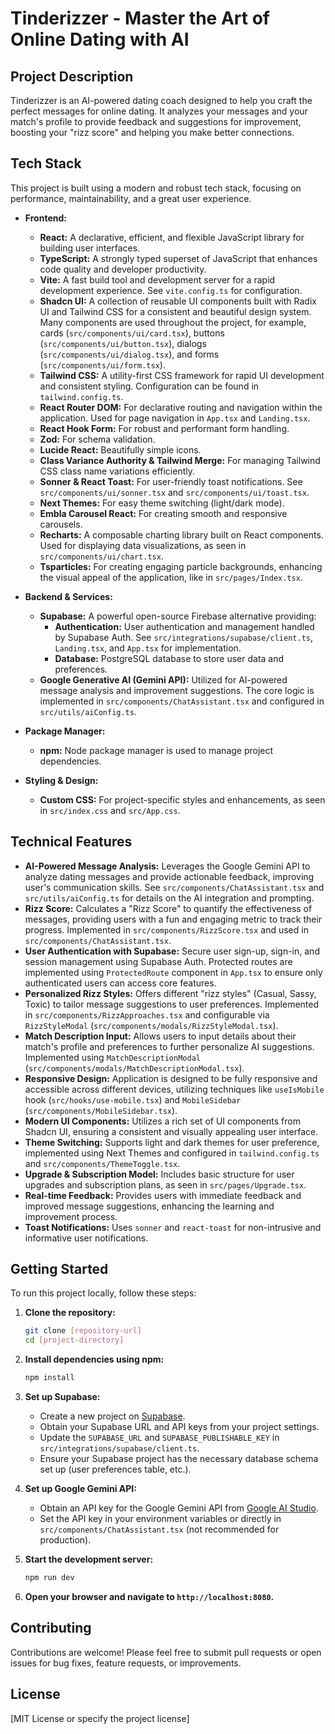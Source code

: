 # Tinderizzer - Master the Art of Online Dating with AI

## Project Description

Tinderizzer is an AI-powered dating coach designed to help you craft the perfect messages for online dating.  It analyzes your messages and your match's profile to provide feedback and suggestions for improvement, boosting your "rizz score" and helping you make better connections.

## Tech Stack

This project is built using a modern and robust tech stack, focusing on performance, maintainability, and a great user experience.

*   **Frontend:**
    *   **React:**  A declarative, efficient, and flexible JavaScript library for building user interfaces.
    *   **TypeScript:**  A strongly typed superset of JavaScript that enhances code quality and developer productivity.
    *   **Vite:**  A fast build tool and development server for a rapid development experience. See `vite.config.ts` for configuration.
    *   **Shadcn UI:**  A collection of reusable UI components built with Radix UI and Tailwind CSS for a consistent and beautiful design system.  Many components are used throughout the project, for example, cards (`src/components/ui/card.tsx`), buttons (`src/components/ui/button.tsx`), dialogs (`src/components/ui/dialog.tsx`), and forms (`src/components/ui/form.tsx`).
    *   **Tailwind CSS:**  A utility-first CSS framework for rapid UI development and consistent styling. Configuration can be found in `tailwind.config.ts`.
    *   **React Router DOM:**  For declarative routing and navigation within the application.  Used for page navigation in `App.tsx` and `Landing.tsx`.
    *   **React Hook Form:**  For robust and performant form handling.
    *   **Zod:** For schema validation.
    *   **Lucide React:** Beautifully simple icons.
    *   **Class Variance Authority & Tailwind Merge:** For managing Tailwind CSS class name variations efficiently.
    *   **Sonner & React Toast:** For user-friendly toast notifications. See `src/components/ui/sonner.tsx` and `src/components/ui/toast.tsx`.
    *   **Next Themes:** For easy theme switching (light/dark mode).
    *   **Embla Carousel React:**  For creating smooth and responsive carousels.
    *   **Recharts:**  A composable charting library built on React components. Used for displaying data visualizations, as seen in `src/components/ui/chart.tsx`.
    *   **Tsparticles:** For creating engaging particle backgrounds, enhancing the visual appeal of the application, like in `src/pages/Index.tsx`.

*   **Backend & Services:**
    *   **Supabase:**  A powerful open-source Firebase alternative providing:
        *   **Authentication:**  User authentication and management handled by Supabase Auth. See `src/integrations/supabase/client.ts`, `Landing.tsx`, and `App.tsx` for implementation.
        *   **Database:**  PostgreSQL database to store user data and preferences.
    *   **Google Generative AI (Gemini API):**  Utilized for AI-powered message analysis and improvement suggestions.  The core logic is implemented in `src/components/ChatAssistant.tsx` and configured in `src/utils/aiConfig.ts`.

*   **Package Manager:**
    *   **npm:**  Node package manager is used to manage project dependencies.

*   **Styling & Design:**
    *   **Custom CSS:**  For project-specific styles and enhancements, as seen in `src/index.css` and `src/App.css`.

## Technical Features

*   **AI-Powered Message Analysis:**  Leverages the Google Gemini API to analyze dating messages and provide actionable feedback, improving user's communication skills.  See `src/components/ChatAssistant.tsx` and `src/utils/aiConfig.ts` for details on the AI integration and prompting.
*   **Rizz Score:**  Calculates a "Rizz Score" to quantify the effectiveness of messages, providing users with a fun and engaging metric to track their progress. Implemented in `src/components/RizzScore.tsx` and used in `src/components/ChatAssistant.tsx`.
*   **User Authentication with Supabase:** Secure user sign-up, sign-in, and session management using Supabase Auth. Protected routes are implemented using `ProtectedRoute` component in `App.tsx` to ensure only authenticated users can access core features.
*   **Personalized Rizz Styles:** Offers different "rizz styles" (Casual, Sassy, Toxic) to tailor message suggestions to user preferences.  Implemented in `src/components/RizzApproaches.tsx` and configurable via `RizzStyleModal` (`src/components/modals/RizzStyleModal.tsx`).
*   **Match Description Input:** Allows users to input details about their match's profile and preferences to further personalize AI suggestions.  Implemented using `MatchDescriptionModal` (`src/components/modals/MatchDescriptionModal.tsx`).
*   **Responsive Design:**  Application is designed to be fully responsive and accessible across different devices, utilizing techniques like `useIsMobile` hook (`src/hooks/use-mobile.tsx`) and `MobileSidebar` (`src/components/MobileSidebar.tsx`).
*   **Modern UI Components:**  Utilizes a rich set of UI components from Shadcn UI, ensuring a consistent and visually appealing user interface.
*   **Theme Switching:**  Supports light and dark themes for user preference, implemented using Next Themes and configured in `tailwind.config.ts` and `src/components/ThemeToggle.tsx`.
*   **Upgrade & Subscription Model:**  Includes basic structure for user upgrades and subscription plans, as seen in `src/pages/Upgrade.tsx`.
*   **Real-time Feedback:** Provides users with immediate feedback and improved message suggestions, enhancing the learning and improvement process.
*   **Toast Notifications:**  Uses `sonner` and `react-toast` for non-intrusive and informative user notifications.

## Getting Started

To run this project locally, follow these steps:

1.  **Clone the repository:**
    ```bash
    git clone [repository-url]
    cd [project-directory]
    ```

2.  **Install dependencies using npm:**
    ```bash
    npm install
    ```

3.  **Set up Supabase:**
    *   Create a new project on [Supabase](https://supabase.com/).
    *   Obtain your Supabase URL and API keys from your project settings.
    *   Update the `SUPABASE_URL` and `SUPABASE_PUBLISHABLE_KEY` in `src/integrations/supabase/client.ts`.
    *   Ensure your Supabase project has the necessary database schema set up (user preferences table, etc.).

4.  **Set up Google Gemini API:**
    *   Obtain an API key for the Google Gemini API from [Google AI Studio](https://makersuite.google.com/app/apikey).
    *   Set the API key in your environment variables or directly in `src/components/ChatAssistant.tsx` (not recommended for production).

5.  **Start the development server:**
    ```bash
    npm run dev
    ```

6.  **Open your browser and navigate to `http://localhost:8080`.**

## Contributing

Contributions are welcome! Please feel free to submit pull requests or open issues for bug fixes, feature requests, or improvements.

## License

[MIT License or specify the project license]
